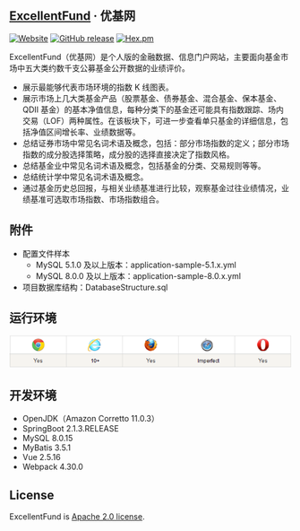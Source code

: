 ## [ExcellentFund](http://www.excellentfund.online) &middot; 优基网
[![Website](https://img.shields.io/website/http/www.excellentfund.online.svg?down_color=red&down_message=offline&up_color=blue&up_message=online)](http://www.excellentfund.online)
[![GitHub release](https://img.shields.io/github/release/clxering/www.excellentfund.online.svg)](https://github.com/excellentfund/www.excellentfund.online/releases)
[![Hex.pm](https://img.shields.io/hexpm/l/plug.svg)](http://www.apache.org/licenses/LICENSE-2.0)

ExcellentFund（优基网）是个人版的金融数据、信息门户网站，主要面向基金市场中五大类约数千支公募基金公开数据的业绩评价。

- 展示最能够代表市场环境的指数 K 线图表。
- 展示市场上几大类基金产品（股票基金、债券基金、混合基金、保本基金、QDII 基金）的基本净值信息，每种分类下的基金还可能具有指数跟踪、场内交易（LOF）两种属性。在该板块下，可进一步查看单只基金的详细信息，包括净值区间增长率、业绩数据等。
- 总结证券市场中常见名词术语及概念，包括：部分市场指数的定义；部分市场指数的成分股选择策略，成分股的选择直接决定了指数风格。
- 总结基金业中常见名词术语及概念，包括基金的分类、交易规则等等。
- 总结统计学中常见名词术语及概念。
- 通过基金历史总回报，与相关业绩基准进行比较，观察基金过往业绩情况，业绩基准可选取市场指数、市场指数组合。

## 附件
- 配置文件样本
  - MySQL 5.1.0 及以上版本：application-sample-5.1.x.yml
  - MySQL 8.0.0 及以上版本：application-sample-8.0.x.yml
- 项目数据库结构：DatabaseStructure.sql

## 运行环境
![运行环境](src/main/resources/dist/Pic/support.png)

## 开发环境
- OpenJDK（Amazon Corretto 11.0.3）
- SpringBoot 2.1.3.RELEASE
- MySQL 8.0.15
- MyBatis 3.5.1
- Vue 2.5.16
- Webpack 4.30.0

## License
ExcellentFund is [Apache 2.0 license](http://www.apache.org/licenses/LICENSE-2.0).
